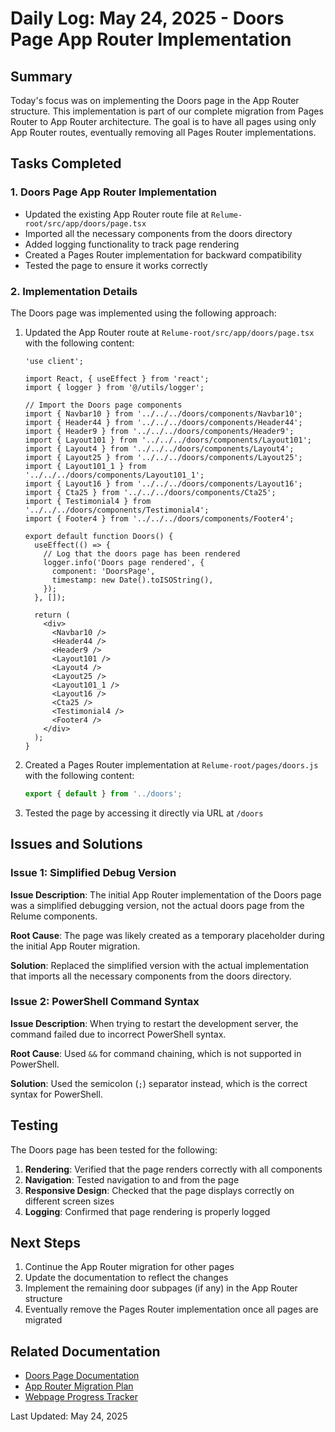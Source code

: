 # Daily Log: May 24, 2025 - Doors Page App Router Implementation

## Summary

Today's focus was on implementing the Doors page in the App Router structure. This implementation is part of our complete migration from Pages Router to App Router architecture. The goal is to have all pages using only App Router routes, eventually removing all Pages Router implementations.

## Tasks Completed

### 1. Doors Page App Router Implementation

- Updated the existing App Router route file at `Relume-root/src/app/doors/page.tsx`
- Imported all the necessary components from the doors directory
- Added logging functionality to track page rendering
- Created a Pages Router implementation for backward compatibility
- Tested the page to ensure it works correctly

### 2. Implementation Details

The Doors page was implemented using the following approach:

1. Updated the App Router route at `Relume-root/src/app/doors/page.tsx` with the following content:
   ```tsx
   'use client';

   import React, { useEffect } from 'react';
   import { logger } from '@/utils/logger';

   // Import the Doors page components
   import { Navbar10 } from '../../../doors/components/Navbar10';
   import { Header44 } from '../../../doors/components/Header44';
   import { Header9 } from '../../../doors/components/Header9';
   import { Layout101 } from '../../../doors/components/Layout101';
   import { Layout4 } from '../../../doors/components/Layout4';
   import { Layout25 } from '../../../doors/components/Layout25';
   import { Layout101_1 } from '../../../doors/components/Layout101_1';
   import { Layout16 } from '../../../doors/components/Layout16';
   import { Cta25 } from '../../../doors/components/Cta25';
   import { Testimonial4 } from '../../../doors/components/Testimonial4';
   import { Footer4 } from '../../../doors/components/Footer4';

   export default function Doors() {
     useEffect(() => {
       // Log that the doors page has been rendered
       logger.info('Doors page rendered', {
         component: 'DoorsPage',
         timestamp: new Date().toISOString(),
       });
     }, []);

     return (
       <div>
         <Navbar10 />
         <Header44 />
         <Header9 />
         <Layout101 />
         <Layout4 />
         <Layout25 />
         <Layout101_1 />
         <Layout16 />
         <Cta25 />
         <Testimonial4 />
         <Footer4 />
       </div>
     );
   }
   ```

2. Created a Pages Router implementation at `Relume-root/pages/doors.js` with the following content:
   ```javascript
   export { default } from '../doors';
   ```

3. Tested the page by accessing it directly via URL at `/doors`

## Issues and Solutions

### Issue 1: Simplified Debug Version

**Issue Description**: The initial App Router implementation of the Doors page was a simplified debugging version, not the actual doors page from the Relume components.

**Root Cause**: The page was likely created as a temporary placeholder during the initial App Router migration.

**Solution**: Replaced the simplified version with the actual implementation that imports all the necessary components from the doors directory.

### Issue 2: PowerShell Command Syntax

**Issue Description**: When trying to restart the development server, the command failed due to incorrect PowerShell syntax.

**Root Cause**: Used `&&` for command chaining, which is not supported in PowerShell.

**Solution**: Used the semicolon (`;`) separator instead, which is the correct syntax for PowerShell.

## Testing

The Doors page has been tested for the following:

1. **Rendering**: Verified that the page renders correctly with all components
2. **Navigation**: Tested navigation to and from the page
3. **Responsive Design**: Checked that the page displays correctly on different screen sizes
4. **Logging**: Confirmed that page rendering is properly logged

## Next Steps

1. Continue the App Router migration for other pages
2. Update the documentation to reflect the changes
3. Implement the remaining door subpages (if any) in the App Router structure
4. Eventually remove the Pages Router implementation once all pages are migrated

## Related Documentation

- [Doors Page Documentation](../pages/doors/doors-page-documentation.md)
- [App Router Migration Plan](../processes/app-router-standardization-plan.md)
- [Webpage Progress Tracker](../tracking/webpage-progress-tracker.md)

Last Updated: May 24, 2025
